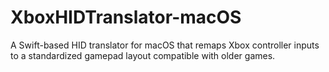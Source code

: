 # XboxHIDTranslator-macOS
A Swift-based HID translator for macOS that remaps Xbox controller inputs to a standardized gamepad layout compatible with older games.
